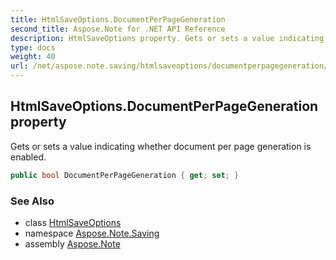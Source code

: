```yaml
---
title: HtmlSaveOptions.DocumentPerPageGeneration
second_title: Aspose.Note for .NET API Reference
description: HtmlSaveOptions property. Gets or sets a value indicating whether document per page generation is enabled
type: docs
weight: 40
url: /net/aspose.note.saving/htmlsaveoptions/documentperpagegeneration/
---
```

## HtmlSaveOptions.DocumentPerPageGeneration property

Gets or sets a value indicating whether document per page generation is enabled.

```csharp
public bool DocumentPerPageGeneration { get; set; }
```

### See Also

* class [HtmlSaveOptions](../)
* namespace [Aspose.Note.Saving](../../htmlsaveoptions/)
* assembly [Aspose.Note](../../../)


